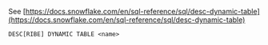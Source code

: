 See [https://docs.snowflake.com/en/sql-reference/sql/desc-dynamic-table](https://docs.snowflake.com/en/sql-reference/sql/desc-dynamic-table)
```
DESC[RIBE] DYNAMIC TABLE <name>
```

